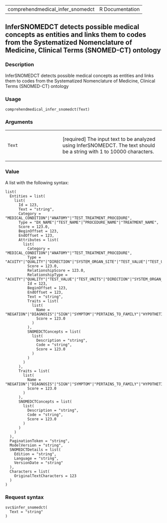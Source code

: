 <table style="width: 100%;">
<tbody>
<tr class="odd">
<td>comprehendmedical_infer_snomedct</td>
<td style="text-align: right;">R Documentation</td>
</tr>
</tbody>
</table>

## InferSNOMEDCT detects possible medical concepts as entities and links them to codes from the Systematized Nomenclature of Medicine, Clinical Terms (SNOMED-CT) ontology

### Description

InferSNOMEDCT detects possible medical concepts as entities and links
them to codes from the Systematized Nomenclature of Medicine, Clinical
Terms (SNOMED-CT) ontology

### Usage

    comprehendmedical_infer_snomedct(Text)

### Arguments

<table>
<colgroup>
<col style="width: 35%" />
<col style="width: 65%" />
</colgroup>
<tbody>
<tr class="odd">
<td><code id="comprehendmedical_infer_snomedct_:_Text">Text</code></td>
<td><p>[required] The input text to be analyzed using InferSNOMEDCT. The
text should be a string with 1 to 10000 characters.</p></td>
</tr>
</tbody>
</table>

### Value

A list with the following syntax:

    list(
      Entities = list(
        list(
          Id = 123,
          Text = "string",
          Category = "MEDICAL_CONDITION"|"ANATOMY"|"TEST_TREATMENT_PROCEDURE",
          Type = "DX_NAME"|"TEST_NAME"|"PROCEDURE_NAME"|"TREATMENT_NAME",
          Score = 123.0,
          BeginOffset = 123,
          EndOffset = 123,
          Attributes = list(
            list(
              Category = "MEDICAL_CONDITION"|"ANATOMY"|"TEST_TREATMENT_PROCEDURE",
              Type = "ACUITY"|"QUALITY"|"DIRECTION"|"SYSTEM_ORGAN_SITE"|"TEST_VALUE"|"TEST_UNIT",
              Score = 123.0,
              RelationshipScore = 123.0,
              RelationshipType = "ACUITY"|"QUALITY"|"TEST_VALUE"|"TEST_UNITS"|"DIRECTION"|"SYSTEM_ORGAN_SITE",
              Id = 123,
              BeginOffset = 123,
              EndOffset = 123,
              Text = "string",
              Traits = list(
                list(
                  Name = "NEGATION"|"DIAGNOSIS"|"SIGN"|"SYMPTOM"|"PERTAINS_TO_FAMILY"|"HYPOTHETICAL"|"LOW_CONFIDENCE"|"PAST_HISTORY"|"FUTURE",
                  Score = 123.0
                )
              ),
              SNOMEDCTConcepts = list(
                list(
                  Description = "string",
                  Code = "string",
                  Score = 123.0
                )
              )
            )
          ),
          Traits = list(
            list(
              Name = "NEGATION"|"DIAGNOSIS"|"SIGN"|"SYMPTOM"|"PERTAINS_TO_FAMILY"|"HYPOTHETICAL"|"LOW_CONFIDENCE"|"PAST_HISTORY"|"FUTURE",
              Score = 123.0
            )
          ),
          SNOMEDCTConcepts = list(
            list(
              Description = "string",
              Code = "string",
              Score = 123.0
            )
          )
        )
      ),
      PaginationToken = "string",
      ModelVersion = "string",
      SNOMEDCTDetails = list(
        Edition = "string",
        Language = "string",
        VersionDate = "string"
      ),
      Characters = list(
        OriginalTextCharacters = 123
      )
    )

### Request syntax

    svc$infer_snomedct(
      Text = "string"
    )
